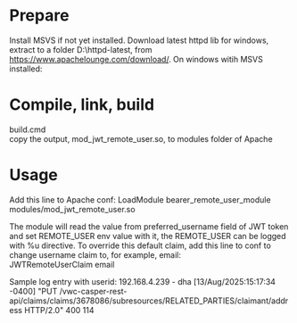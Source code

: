 # Prepare
Install MSVS if not yet installed.
Download latest httpd lib for windows, extract to a folder D:\httpd-latest, from https://www.apachelounge.com/download/. 
On windows witih MSVS installed:

# Compile, link, build
build.cmd<br>
copy the output, mod_jwt_remote_user.so, to modules folder of Apache
# Usage
Add this line to Apache conf:
LoadModule bearer_remote_user_module modules/mod_jwt_remote_user.so

The module will read the value from preferred_username field of JWT token and set REMOTE_USER env value with it, the REMOTE_USER can be logged with %u directive.
To override this default claim, add this line to conf to change username claim to, for example,  email:<br>
JWTRemoteUserClaim  email<br>

Sample log entry with userid:
192.168.4.239 - dha [13/Aug/2025:15:17:34 -0400] "PUT /vwc-casper-rest-api/claims/claims/3678086/subresources/RELATED_PARTIES/claimant/address HTTP/2.0" 400 114